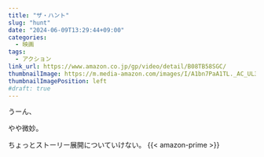 ```yaml
---
title: "ザ・ハント"
slug: "hunt"
date: "2024-06-09T13:29:44+09:00"
categories:
  - 映画
tags:
  - アクション
link_url: https://www.amazon.co.jp/gp/video/detail/B08TB58SGC/
thumbnailImage: https://m.media-amazon.com/images/I/A1bn7PaA1TL._AC_UL320_.jpg
thumbnailImagePosition: left
#draft: true
---
```

うーん、
<!--more-->
やや微妙。

ちょっとストーリー展開についていけない。
{{< amazon-prime >}}
